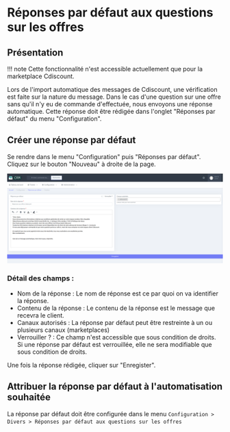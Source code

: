 # Réponses par défaut aux questions sur les offres

## Présentation
!!! note
    Cette fonctionnalité n'est accessible actuellement que pour la marketplace Cdiscount.

Lors de l'import automatique des messages de Cdiscount, une vérification est faite sur la nature du message.
Dans le cas d'une question sur une offre sans qu'il n'y eu de commande d'effectuée, nous envoyons une réponse automatique.
Cette réponse doit être rédigée dans l'onglet "Réponses par défaut" du menu "Configuration". 

## Créer une réponse par défaut 
Se rendre dans le menu "Configuration" puis "Réponses par défaut".
Cliquez sur le bouton "Nouveau" à droite de la page.

![Creation réponse par défaut](../assets/creation_reponse.png)

### Détail des champs :
* Nom de la réponse :
    Le nom de réponse est ce par quoi on va identifier la réponse.
* Contenu de la réponse :
    Le contenu de la réponse est le message que recevra le client.
* Canaux autorisés :
    La réponse par défaut peut être restreinte à un ou plusieurs canaux (marketplaces)
* Verrouiller ? :
    Ce champ n'est accessible que sous condition de droits. Si une réponse par défaut est verrouillée, elle ne sera modifiable que sous condition de droits. 
        
Une fois la réponse rédigée, cliquer sur "Enregister".

## Attribuer la réponse par défaut à l'automatisation souhaitée
La réponse par défaut doit être configurée dans le menu `Configuration > Divers > Réponses par défaut aux questions sur les offres`

